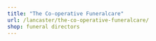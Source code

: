 ```yaml
---
title: "The Co-operative Funeralcare"
url: /lancaster/the-co-operative-funeralcare/
shop: funeral directors
---
```


